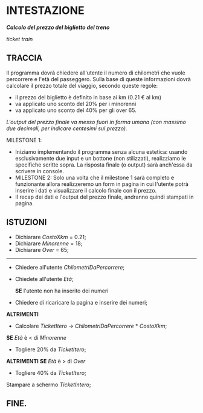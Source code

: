# INTESTAZIONE

**_Calcolo del prezzo del biglietto del treno_**

_ticket train_

## TRACCIA

Il programma dovrà chiedere all'utente il numero di chilometri che vuole percorrere e l'età del passeggero.
Sulla base di queste informazioni dovrà calcolare il prezzo totale del viaggio, secondo queste regole:

- il prezzo del biglietto è definito in base ai km (0.21 € al km)
- va applicato uno sconto del 20% per i minorenni
- va applicato uno sconto del 40% per gli over 65.

_L'output del prezzo finale va messo fuori in forma umana (con massimo due decimali, per indicare centesimi sul prezzo)._

MILESTONE 1:

- Iniziamo implementando il programma senza alcuna estetica: usando esclusivamente due input e un bottone (non stilizzati), realizziamo le specifiche scritte sopra. La risposta finale (o output) sarà anch'essa da scrivere in console.
- MILESTONE 2:
  Solo una volta che il milestone 1 sarà completo e funzionante allora realizzeremo un form in pagina in cui l'utente potrà inserire i dati e visualizzare il calcolo finale con il prezzo.
- Il recap dei dati e l'output del prezzo finale, andranno quindi stampati in pagina.

## ISTUZIONI

- Dichiarare _CostoXkm_ = 0.21;
- Dichiarare _Minorenne_ = 18;
- Dichiarare _Over_ = 65;

---

- Chiedere all'utente _ChilometriDaPercorrere_;
- Chiedete all'utente _Età_;

  **SE** l'utente non ha inserito dei numeri

- Chiedere di ricaricare la pagina e inserire dei numeri;

**ALTRIMENTI**

- Calcolare _TicketItero_ -> _ChilometriDaPercorrere_ \* _CostoXkm_;

**SE** _Età_ è < di _Minorenne_

- Togliere 20% da _TicketItero_;

**ALTRIMENTI** **SE** _Età_ è > di _Over_

- Togliere 40% da _TicketItero_;

Stampare a schermo _TicketIntero_;

## FINE.
